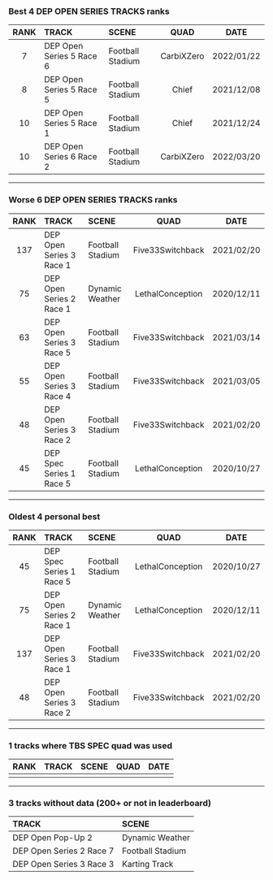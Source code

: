 ### Best 4 DEP OPEN SERIES TRACKS ranks
|RANK|TRACK|SCENE|QUAD|DATE|
|:---:|:---|:---|:---:|:---:|
|7|DEP Open Series 5 Race 6|Football Stadium|CarbiXZero|2022/01/22|
|8|DEP Open Series 5 Race 5|Football Stadium|Chief|2021/12/08|
|10|DEP Open Series 5 Race 1|Football Stadium|Chief|2021/12/24|
|10|DEP Open Series 6 Race 2|Football Stadium|CarbiXZero|2022/03/20|
---
### Worse 6 DEP OPEN SERIES TRACKS ranks
|RANK|TRACK|SCENE|QUAD|DATE|
|:---:|:---|:---|:---:|:---:|
|137|DEP Open Series 3 Race 1|Football Stadium|Five33Switchback|2021/02/20|
|75|DEP Open Series 2 Race 1|Dynamic Weather|LethalConception|2020/12/11|
|63|DEP Open Series 3 Race 5|Football Stadium|Five33Switchback|2021/03/14|
|55|DEP Open Series 3 Race 4|Football Stadium|Five33Switchback|2021/03/05|
|48|DEP Open Series 3 Race 2|Football Stadium|Five33Switchback|2021/02/20|
|45|DEP Spec Series 1 Race 5|Football Stadium|LethalConception|2020/10/27|
---
### Oldest 4 personal best
|RANK|TRACK|SCENE|QUAD|DATE|
|:---:|:---|:---|:---:|:---:|
|45|DEP Spec Series 1 Race 5|Football Stadium|LethalConception|2020/10/27|
|75|DEP Open Series 2 Race 1|Dynamic Weather|LethalConception|2020/12/11|
|137|DEP Open Series 3 Race 1|Football Stadium|Five33Switchback|2021/02/20|
|48|DEP Open Series 3 Race 2|Football Stadium|Five33Switchback|2021/02/20|
---
### 1 tracks where TBS SPEC quad was used
|RANK|TRACK|SCENE|QUAD|DATE|
|:---:|:---|:---|:---:|:---:|
||||||
---
### 3 tracks without data (200+ or not in leaderboard)
|TRACK|SCENE|
|:---|:---|
|DEP Open Pop-Up 2|Dynamic Weather|
|DEP Open Series 2 Race 7|Football Stadium|
|DEP Open Series 3 Race 3|Karting Track|
